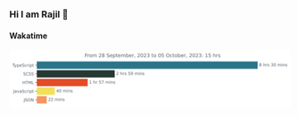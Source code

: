 ### Hi I am Rajil 👋

#### Wakatime
[![wakatime-stats](https://github.com/ln-dev7/ln-dev7/blob/main/images/stat.svg)](https://wakatime.com/@rajilsaj)

